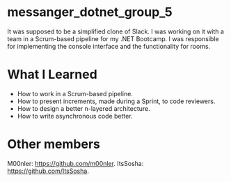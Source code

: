 # messanger_dotnet_group_5

It was supposed to be a simplified clone of Slack. I was working on it with a team in a Scrum-based pipeline for my .NET Bootcamp. I was responsible for implementing the console interface and the functionality for rooms.

# What I Learned

- How to work in a Scrum-based pipeline.
- How to present increments, made during a Sprint, to code reviewers.
- How to design a better n-layered architecture.
- How to write asynchronous code better.

# Other members

M00nler: <https://github.com/m00nler>.
ItsSosha: <https://github.com/ItsSosha>.
